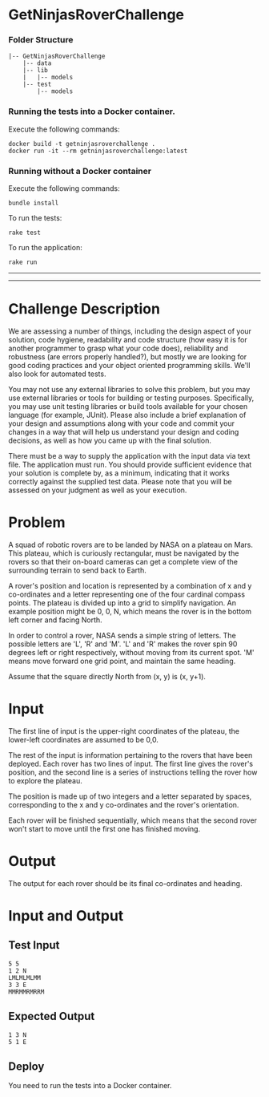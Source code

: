 # GetNinjasRoverChallenge

### Folder Structure
```
|-- GetNinjasRoverChallenge
    |-- data
    |-- lib
    |   |-- models
    |-- test
        |-- models
```

### Running the tests into a Docker container.
Execute the following commands:
```
docker build -t getninjasroverchallenge .
docker run -it --rm getninjasroverchallenge:latest
```

### Running without a Docker container
Execute the following commands:
```
bundle install
```
To run the tests:
```
rake test
```
To run the application:
```
rake run
```

---
---

# Challenge Description

We are assessing a number of things, including the design aspect of your solution, code hygiene, readability and code structure (how easy it is for another programmer to grasp what your code does), reliability and robustness (are errors properly handled?), but mostly we are looking for good coding practices and your object oriented programming skills. We'll also look for automated tests.

You may not use any external libraries to solve this problem, but you may use external libraries or tools for building or testing purposes.  Specifically, you may use unit testing libraries or build tools available for your chosen language (for example, JUnit). Please also include a brief explanation of your design and assumptions along with your code and commit your changes in a way that will help us understand your design and coding decisions, as well as how you came up with the final solution.

There must be a way to supply the application with the input data via text file. The application must run. You should provide sufficient evidence that your solution is complete by, as a minimum, indicating that it works correctly against the supplied test data. Please note that you will be assessed on your judgment as well as your execution.

# Problem

A squad of robotic rovers are to be landed by NASA on a plateau on Mars. This plateau, which is curiously rectangular, must be navigated by the rovers so that their on-board cameras can get a complete view of the surrounding terrain to send back to Earth.

A rover's position and location is represented by a combination of x and y co-ordinates and a letter representing one of the four cardinal compass points. The plateau is divided up into a grid to simplify navigation. An example position might be 0, 0, N, which means the rover is in the bottom left corner and facing North.

In order to control a rover, NASA sends a simple string of letters. The possible letters are 'L', 'R' and 'M'. 'L' and 'R' makes the rover spin 90 degrees left or right respectively, without moving from its current spot. 'M' means move forward one grid point, and maintain the same heading.

Assume that the square directly North from (x, y) is (x, y+1).

# Input

The first line of input is the upper-right coordinates of the plateau, the lower-left coordinates are assumed to be 0,0.

The rest of the input is information pertaining to the rovers that have been deployed. Each rover has two lines of input. The first line gives the rover's position, and the second line is a series of instructions telling the rover how to explore the plateau.

The position is made up of two integers and a letter separated by spaces, corresponding to the x and y co-ordinates and the rover's orientation.

Each rover will be finished sequentially, which means that the second rover won't start to move until the first one has finished moving.

# Output

The output for each rover should be its final co-ordinates and heading. 

# Input and Output

## Test Input

```
5 5
1 2 N
LMLMLMLMM
3 3 E
MMRMMRMRRM
```

## Expected Output

```
1 3 N
5 1 E
```

## Deploy

You need to run the tests into a Docker container.

